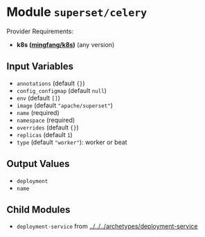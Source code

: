 
# Module `superset/celery`

Provider Requirements:
* **k8s ([mingfang/k8s](https://registry.terraform.io/providers/mingfang/k8s/latest))** (any version)

## Input Variables
* `annotations` (default `{}`)
* `config_configmap` (default `null`)
* `env` (default `[]`)
* `image` (default `"apache/superset"`)
* `name` (required)
* `namespace` (required)
* `overrides` (default `{}`)
* `replicas` (default `1`)
* `type` (default `"worker"`): worker or beat

## Output Values
* `deployment`
* `name`

## Child Modules
* `deployment-service` from [../../../archetypes/deployment-service](../../../archetypes/deployment-service)

